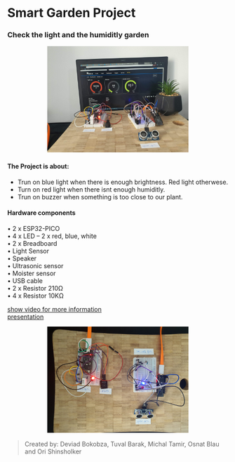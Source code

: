# Smart Garden Project
### Check the light and the humiditly garden


<p align="center"><img src=media/pic2.jpg height="242"/></p>

#### The Project is about:
- Trun on blue light when there is enough brightness. Red light otherwese.
- Turn on red light when there isnt enough humiditly.
- Trun on buzzer when something is too close to our plant.

#### Hardware components
• 2 x ESP32-PICO<br>
• 4 x LED – 2 x red, blue, white<br>
• 2 x Breadboard<br>
• Light Sensor<br>
• Speaker<br>
• Ultrasonic sensor<br>
• Moister sensor<br>
• USB cable<br>
• 2 x Resistor 210Ω<br>
• 4 x Resistor 10KΩ<br>


[show video for more information](https://photos.app.goo.gl/vscDE7uCMQKuX46D8)
<br>
[presentation](Smart%20Garden.pdf)



<p align="center"><img src=media/pic1.jpg height="242"/></p>

> Created by: Deviad Bokobza, Tuval Barak, Michal Tamir, Osnat Blau and Ori Shinsholker
